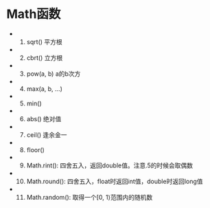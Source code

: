 # Math函数

* 1. sqrt() 平方根
* 2. cbrt() 立方根
* 3. pow(a, b) a的b次方
* 4. max(a, b, ...) 
* 5. min()
* 6. abs() 绝对值
* 7. ceil() 逢余金一
* 8. floor()
* 9. Math.rint(): 四舍五入，返回double值。注意.5的时候会取偶数
* 10. Math.round(): 四舍五入，float时返回int值，double时返回long值
* 11. Math.random(): 取得一个[0, 1)范围内的随机数

